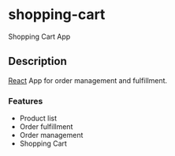 # shopping-cart
Shopping Cart App

## Description
[React](https://reactjs.org/) App for order management and fulfillment.

### Features
- Product list
- Order fulfillment
- Order management
- Shopping Cart